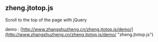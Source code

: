 ## zheng.jtotop.js
Scroll to the top of the page with jQuery


demo : [http://www.zhangshuzheng.cn/zheng.jtotop.js/demo/](http://www.zhangshuzheng.cn/zheng.jtotop.js/demo/ "zheng.jtotop.js")
